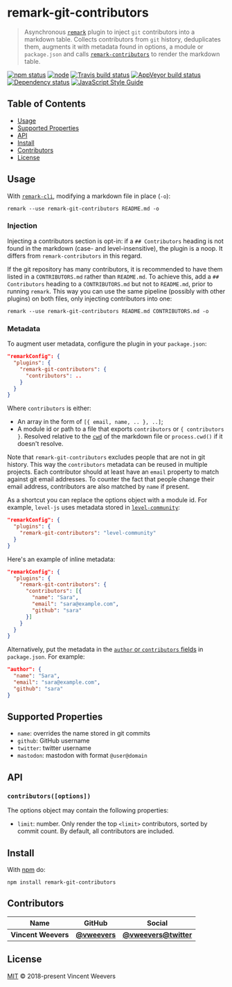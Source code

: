 # remark-git-contributors

> Asynchronous [`remark`](https://github.com/remarkjs/remark) plugin to inject `git` contributors into a markdown table. Collects contributors from `git` history, deduplicates them, augments it with metadata found in options, a module or `package.json` and calls [`remark-contributors`](https://github.com/hughsk/remark-contributors) to render the markdown table.

[![npm status](http://img.shields.io/npm/v/remark-git-contributors.svg?style=flat-square)](https://www.npmjs.org/package/remark-git-contributors)
[![node](https://img.shields.io/node/v/remark-git-contributors.svg?style=flat-square)](https://www.npmjs.org/package/remark-git-contributors)
[![Travis build status](https://img.shields.io/travis/vweevers/remark-git-contributors.svg?style=flat-square&label=travis)](http://travis-ci.org/vweevers/remark-git-contributors)
[![AppVeyor build status](https://img.shields.io/appveyor/ci/vweevers/remark-git-contributors.svg?style=flat-square&label=appveyor)](https://ci.appveyor.com/project/vweevers/remark-git-contributors)
[![Dependency status](https://img.shields.io/david/vweevers/remark-git-contributors.svg?style=flat-square)](https://david-dm.org/vweevers/remark-git-contributors)
[![JavaScript Style Guide](https://img.shields.io/badge/code_style-standard-brightgreen.svg?style=flat-square)](https://standardjs.com)

## Table of Contents

-   [Usage](#usage)
-   [Supported Properties](#supported-properties)
-   [API](#api)
-   [Install](#install)
-   [Contributors](#contributors)
-   [License](#license)

## Usage

With [`remark-cli`](https://www.npmjs.com/package/remark-cli), modifying a markdown file in place (`-o`):

    remark --use remark-git-contributors README.md -o

### Injection

Injecting a contributors section is opt-in: if a `## Contributors` heading is not found in the markdown (case- and level-insensitive), the plugin is a noop. It differs from `remark-contributors` in this regard.

If the git repository has many contributors, it is recommended to have them listed in a `CONTRIBUTORS.md` rather than `README.md`. To achieve this, add a `## Contributors` heading to a `CONTRIBUTORS.md` but not to `README.md`, prior to running `remark`. This way you can use the same pipeline (possibly with other plugins) on both files, only injecting contributors into one:

    remark --use remark-git-contributors README.md CONTRIBUTORS.md -o

### Metadata

To augment user metadata, configure the plugin in your `package.json`:

```json
"remarkConfig": {
  "plugins": {
    "remark-git-contributors": {
      "contributors": ..
    }
  }
}
```

Where `contributors` is either:

-   An array in the form of `[{ email, name, .. }, ..]`;
-   A module id or path to a file that exports `contributors` or `{ contributors }`. Resolved relative to the [`cwd`](https://github.com/vfile/vfile#vfilecwd) of the markdown file or `process.cwd()` if it doesn't resolve.

Note that `remark-git-contributors` excludes people that are not in git history. This way the `contributors` metadata can be reused in multiple projects. Each contributor should at least have an `email` property to match against git email addresses. To counter the fact that people change their email address, contributors are also matched by `name` if present.

As a shortcut you can replace the options object with a module id. For example, `level-js` uses metadata stored in [`level-community`](https://www.npmjs.com/package/level-community):

```json
"remarkConfig": {
  "plugins": {
    "remark-git-contributors": "level-community"
  }
}
```

Here's an example of inline metadata:

```json
"remarkConfig": {
  "plugins": {
    "remark-git-contributors": {
      "contributors": [{
        "name": "Sara",
        "email": "sara@example.com",
        "github": "sara"
      }]
    }
  }
}
```

Alternatively, put the metadata in the [`author` or `contributors` fields](https://docs.npmjs.com/files/package.json#people-fields-author-contributors) in `package.json`. For example:

```json
"author": {
  "name": "Sara",
  "email": "sara@example.com",
  "github": "sara"
}
```

## Supported Properties

-   `name`: overrides the name stored in git commits
-   `github`: GitHub username
-   `twitter`: twitter username
-   `mastodon`: mastodon with format `@user@domain`

## API

### `contributors([options])`

The options object may contain the following properties:

- `limit`: number. Only render the top `<limit>` contributors, sorted by commit count. By default, all contributors are included.

## Install

With [npm](https://npmjs.org) do:

    npm install remark-git-contributors

## Contributors

| Name                | GitHub                                       | Social                                                |
| ------------------- | -------------------------------------------- | ----------------------------------------------------- |
| **Vincent Weevers** | [**@vweevers**](https://github.com/vweevers) | [**@vweevers@twitter**](https://twitter.com/vweevers) |

## License

[MIT](http://opensource.org/licenses/MIT) © 2018-present Vincent Weevers
